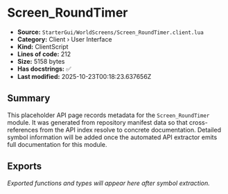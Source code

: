 # Screen_RoundTimer

- **Source:** `StarterGui/WorldScreens/Screen_RoundTimer.client.lua`
- **Category:** Client › User Interface
- **Kind:** ClientScript
- **Lines of code:** 212
- **Size:** 5158 bytes
- **Has docstrings:** ✅
- **Last modified:** 2025-10-23T00:18:23.637656Z

## Summary

This placeholder API page records metadata for the `Screen_RoundTimer` module. It was generated
from repository manifest data so that cross-references from the API index resolve to
concrete documentation. Detailed symbol information will be added once the automated
API extractor emits full documentation for this module.

## Exports

_Exported functions and types will appear here after symbol extraction._
